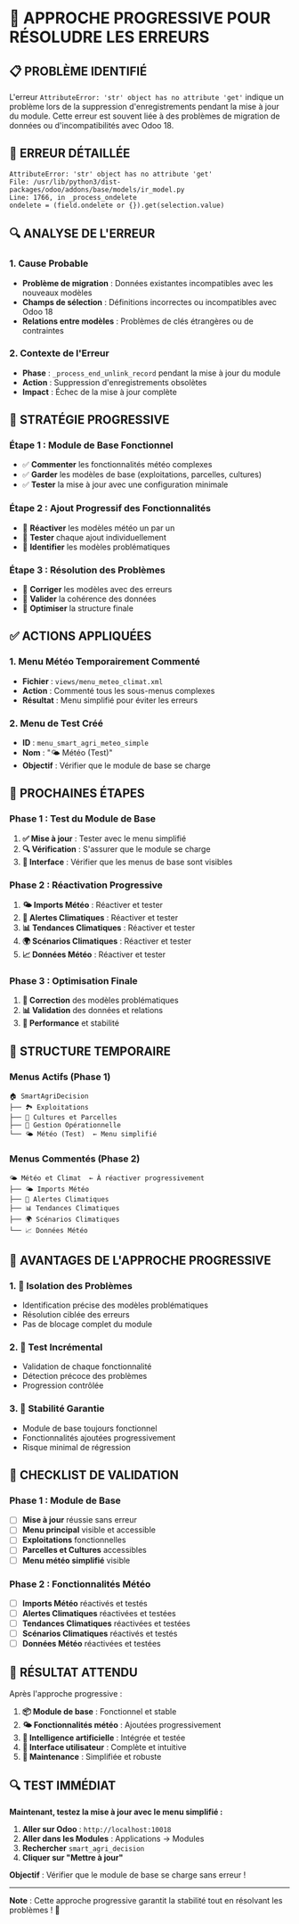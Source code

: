 # 🔧 APPROCHE PROGRESSIVE POUR RÉSOLUDRE LES ERREURS

## 📋 **PROBLÈME IDENTIFIÉ**

L'erreur `AttributeError: 'str' object has no attribute 'get'` indique un problème lors de la suppression d'enregistrements pendant la mise à jour du module. Cette erreur est souvent liée à des problèmes de migration de données ou d'incompatibilités avec Odoo 18.

## 🚨 **ERREUR DÉTAILLÉE**

```
AttributeError: 'str' object has no attribute 'get'
File: /usr/lib/python3/dist-packages/odoo/addons/base/models/ir_model.py
Line: 1766, in _process_ondelete
ondelete = (field.ondelete or {}).get(selection.value)
```

## 🔍 **ANALYSE DE L'ERREUR**

### **1. Cause Probable**
- **Problème de migration** : Données existantes incompatibles avec les nouveaux modèles
- **Champs de sélection** : Définitions incorrectes ou incompatibles avec Odoo 18
- **Relations entre modèles** : Problèmes de clés étrangères ou de contraintes

### **2. Contexte de l'Erreur**
- **Phase** : `_process_end_unlink_record` pendant la mise à jour du module
- **Action** : Suppression d'enregistrements obsolètes
- **Impact** : Échec de la mise à jour complète

## 🎯 **STRATÉGIE PROGRESSIVE**

### **Étape 1 : Module de Base Fonctionnel**
- ✅ **Commenter** les fonctionnalités météo complexes
- ✅ **Garder** les modèles de base (exploitations, parcelles, cultures)
- ✅ **Tester** la mise à jour avec une configuration minimale

### **Étape 2 : Ajout Progressif des Fonctionnalités**
- 🔄 **Réactiver** les modèles météo un par un
- 🔄 **Tester** chaque ajout individuellement
- 🔄 **Identifier** les modèles problématiques

### **Étape 3 : Résolution des Problèmes**
- 🔧 **Corriger** les modèles avec des erreurs
- 🔧 **Valider** la cohérence des données
- 🔧 **Optimiser** la structure finale

## ✅ **ACTIONS APPLIQUÉES**

### **1. Menu Météo Temporairement Commenté**
- **Fichier** : `views/menu_meteo_climat.xml`
- **Action** : Commenté tous les sous-menus complexes
- **Résultat** : Menu simplifié pour éviter les erreurs

### **2. Menu de Test Créé**
- **ID** : `menu_smart_agri_meteo_simple`
- **Nom** : "🌤️ Météo (Test)"
- **Objectif** : Vérifier que le module de base se charge

## 🚀 **PROCHAINES ÉTAPES**

### **Phase 1 : Test du Module de Base**
1. **✅ Mise à jour** : Tester avec le menu simplifié
2. **🔍 Vérification** : S'assurer que le module se charge
3. **📱 Interface** : Vérifier que les menus de base sont visibles

### **Phase 2 : Réactivation Progressive**
1. **🌤️ Imports Météo** : Réactiver et tester
2. **🚨 Alertes Climatiques** : Réactiver et tester
3. **📊 Tendances Climatiques** : Réactiver et tester
4. **🌍 Scénarios Climatiques** : Réactiver et tester
5. **📈 Données Météo** : Réactiver et tester

### **Phase 3 : Optimisation Finale**
1. **🔧 Correction** des modèles problématiques
2. **📊 Validation** des données et relations
3. **🚀 Performance** et stabilité

## 📁 **STRUCTURE TEMPORAIRE**

### **Menus Actifs (Phase 1)**
```
🏠 SmartAgriDecision
├── 🏞️ Exploitations
├── 🌾 Cultures et Parcelles
├── 🔧 Gestion Opérationnelle
└── 🌤️ Météo (Test)  ← Menu simplifié
```

### **Menus Commentés (Phase 2)**
```
🌤️ Météo et Climat  ← À réactiver progressivement
├── 🌤️ Imports Météo
├── 🚨 Alertes Climatiques
├── 📊 Tendances Climatiques
├── 🌍 Scénarios Climatiques
└── 📈 Données Météo
```

## 🔧 **AVANTAGES DE L'APPROCHE PROGRESSIVE**

### **1. 🎯 Isolation des Problèmes**
- Identification précise des modèles problématiques
- Résolution ciblée des erreurs
- Pas de blocage complet du module

### **2. 🔄 Test Incrémental**
- Validation de chaque fonctionnalité
- Détection précoce des problèmes
- Progression contrôlée

### **3. 🚀 Stabilité Garantie**
- Module de base toujours fonctionnel
- Fonctionnalités ajoutées progressivement
- Risque minimal de régression

## 📝 **CHECKLIST DE VALIDATION**

### **Phase 1 : Module de Base**
- [ ] **Mise à jour** réussie sans erreur
- [ ] **Menu principal** visible et accessible
- [ ] **Exploitations** fonctionnelles
- [ ] **Parcelles et Cultures** accessibles
- [ ] **Menu météo simplifié** visible

### **Phase 2 : Fonctionnalités Météo**
- [ ] **Imports Météo** réactivés et testés
- [ ] **Alertes Climatiques** réactivées et testées
- [ ] **Tendances Climatiques** réactivées et testées
- [ ] **Scénarios Climatiques** réactivés et testés
- [ ] **Données Météo** réactivées et testées

## 🎉 **RÉSULTAT ATTENDU**

Après l'approche progressive :

1. **📦 Module de base** : Fonctionnel et stable
2. **🌤️ Fonctionnalités météo** : Ajoutées progressivement
3. **🧠 Intelligence artificielle** : Intégrée et testée
4. **📱 Interface utilisateur** : Complète et intuitive
5. **🔧 Maintenance** : Simplifiée et robuste

## 🔍 **TEST IMMÉDIAT**

**Maintenant, testez la mise à jour avec le menu simplifié :**

1. **Aller sur Odoo** : `http://localhost:10018`
2. **Aller dans les Modules** : Applications → Modules
3. **Rechercher** `smart_agri_decision`
4. **Cliquer sur "Mettre à jour"**

**Objectif** : Vérifier que le module de base se charge sans erreur !

---

**Note** : Cette approche progressive garantit la stabilité tout en résolvant les problèmes ! 🚀
